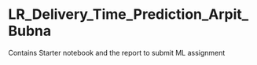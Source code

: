 # LR_Delivery_Time_Prediction_Arpit_Bubna
Contains Starter notebook and the report to submit ML assignment
